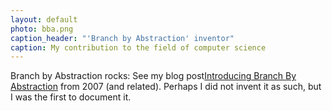 ```yaml
---
layout: default
photo: bba.png
caption_header: "'Branch by Abstraction' inventor"
caption: My contribution to the field of computer science
---
```


Branch by Abstraction rocks: See my blog post<a target="_blank" href="https://paulhammant.com/blog/branch_by_abstraction.html">Introducing Branch By Abstraction</a> from 2007 (and related). Perhaps I did not invent it as such, 
but I was the first to document it.